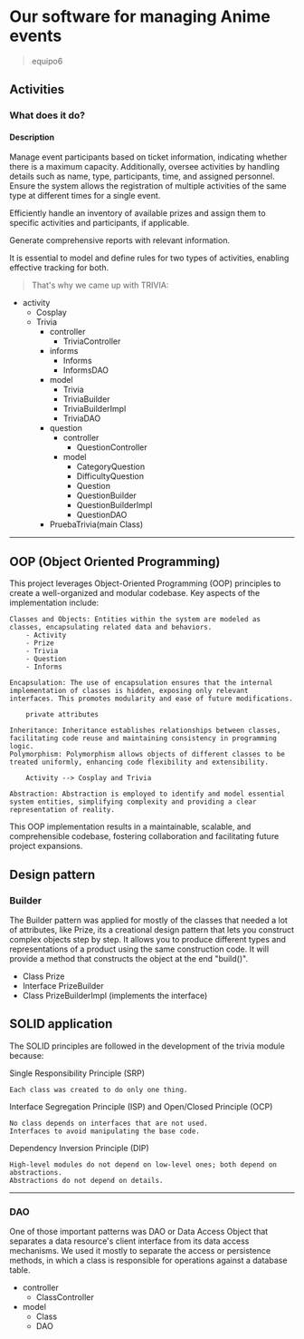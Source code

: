 # Our software for managing Anime events

> equipo6

## Activities

### What does it do?

#### Description

Manage event participants based on ticket information, indicating whether there is a maximum capacity. Additionally, oversee activities by handling details such as name, type, participants, time, and assigned personnel. Ensure the system allows the registration of multiple activities of the same type at different times for a single event.

Efficiently handle an inventory of available prizes and assign them to specific activities and participants, if applicable.

Generate comprehensive reports with relevant information.

It is essential to model and define rules for two types of activities, enabling effective tracking for both.

> That's why we came up with TRIVIA:

-   activity
    -   Cosplay
    -   Trivia
        -   controller
            -   TriviaController
        -   informs
            -   Informs
            -   InformsDAO
        -   model
            -   Trivia
            -   TriviaBuilder
            -   TriviaBuilderImpl
            -   TriviaDAO
        -   question
            -   controller
                -   QuestionController
            -   model
                -   CategoryQuestion
                -   DifficultyQuestion
                -   Question
                -   QuestionBuilder
                -   QuestionBuilderImpl
                -   QuestionDAO
        -   PruebaTrivia(main Class)

---

## OOP (Object Oriented Programming)

This project leverages Object-Oriented Programming (OOP) principles to create a well-organized and modular codebase. Key aspects of the implementation include:

    Classes and Objects: Entities within the system are modeled as classes, encapsulating related data and behaviors.
        - Activity
        - Prize
        - Trivia
        - Question
        - Informs

    Encapsulation: The use of encapsulation ensures that the internal implementation of classes is hidden, exposing only relevant interfaces. This promotes modularity and ease of future modifications.

        private attributes

    Inheritance: Inheritance establishes relationships between classes, facilitating code reuse and maintaining consistency in programming logic.
    Polymorphism: Polymorphism allows objects of different classes to be treated uniformly, enhancing code flexibility and extensibility.

        Activity --> Cosplay and Trivia

    Abstraction: Abstraction is employed to identify and model essential system entities, simplifying complexity and providing a clear representation of reality.

This OOP implementation results in a maintainable, scalable, and comprehensible codebase, fostering collaboration and facilitating future project expansions.

## Design pattern

### Builder

The Builder pattern was applied for mostly of the classes that needed a lot of attributes, like Prize, its a creational design pattern that lets you construct complex objects step by step. It allows you to produce different types and representations of a product using the same construction code.
It will provide a method that constructs the object at the end "build()".

-   Class Prize
-   Interface PrizeBuilder
-   Class PrizeBuilderImpl (implements the interface)

## SOLID application

The SOLID principles are followed in the development of the trivia module because:

Single Responsibility Principle (SRP)

    Each class was created to do only one thing.

Interface Segregation Principle (ISP) and Open/Closed Principle (OCP)

    No class depends on interfaces that are not used.
    Interfaces to avoid manipulating the base code.

Dependency Inversion Principle (DIP)

    High-level modules do not depend on low-level ones; both depend on abstractions.
    Abstractions do not depend on details.

---

### DAO

One of those important patterns was DAO or Data Access Object that separates a data resource's client interface from its data access mechanisms.
We used it mostly to separate the access or persistence methods, in which a class is responsible for operations against a database table.

-   controller
    -   ClassController
-   model
    -   Class
    -   DAO
